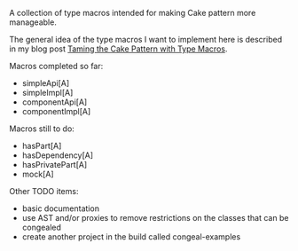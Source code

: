 A collection of type macros intended for making Cake pattern more manageable.

The general idea of the type macros I want to implement here is described in my
blog post [Taming the Cake Pattern with Type
Macros](http://scabl.blogspot.com/2013/03/cbdi-2.html).

Macros completed so far:
  - simpleApi[A]
  - simpleImpl[A]
  - componentApi[A]
  - componentImpl[A]

Macros still to do:
  - hasPart[A]
  - hasDependency[A]
  - hasPrivatePart[A]
  - mock[A]

Other TODO items:
  - basic documentation
  - use AST and/or proxies to remove restrictions on the classes that can be congealed
  - create another project in the build called congeal-examples
